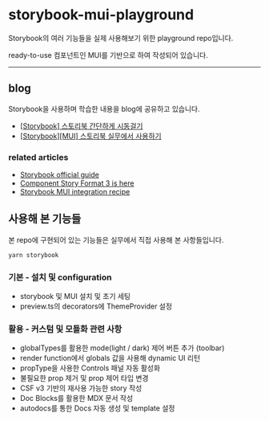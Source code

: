 # storybook-mui-playground

Storybook의 여러 기능들을 실제 사용해보기 위한 playground repo입니다.

ready-to-use 컴포넌트인 MUI를 기반으로 하여 작성되어 있습니다.

---

## blog

Storybook을 사용하며 학습한 내용을 blog에 공유하고 있습니다.

- [[Storybook] 스토리북 간단하게 시동걸기](https://velog.io/@gyutato/Storybook-%EC%8A%A4%ED%86%A0%EB%A6%AC%EB%B6%81-%EA%B0%84%EB%8B%A8%ED%95%98%EA%B2%8C-%ED%8C%8C%EC%95%85%ED%95%98%EA%B8%B0)
- [[Storybook][MUI] 스토리북 실무에서 사용하기](https://velog.io/@gyutato/StorybookMUI-%EC%8A%A4%ED%86%A0%EB%A6%AC%EB%B6%81-%EC%8B%A4%EB%AC%B4%EC%97%90%EC%84%9C-%EC%82%AC%EC%9A%A9%ED%95%98%EA%B8%B0)

### related articles

- [Storybook official guide](https://storybook.js.org/docs/react/get-started/install/)
- [Component Story Format 3 is here](https://storybook.js.org/blog/storybook-csf3-is-here/)
- [Storybook MUI integration recipe](https://storybook.js.org/recipes/@mui/material/)

## 사용해 본 기능들

본 repo에 구현되어 있는 기능들은 실무에서 직접 사용해 본 사항들입니다.

```bash
yarn storybook
```

### 기본 - 설치 및 configuration

- storybook 및 MUI 설치 및 초기 세팅
- preview.ts의 decorators에 ThemeProvider 설정

### 활용 - 커스텀 및 모됼화 관련 사항

- globalTypes를 활용한 mode(light / dark) 제어 버튼 추가 (toolbar)
- render function에서 globals 값을 사용해 dynamic UI 리턴
- propType을 사용한 Controls 패널 자동 활성화
- 불필요한 prop 제거 및 prop 제어 타입 변경
- CSF v3 기반의 재사용 가능한 story 작성
- Doc Blocks를 활용한 MDX 문서 작성
- autodocs를 통한 Docs 자동 생성 및 template 설정
